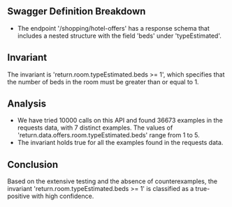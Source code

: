 ## Swagger Definition Breakdown
- The endpoint '/shopping/hotel-offers' has a response schema that includes a nested structure with the field 'beds' under 'typeEstimated'.

## Invariant
The invariant is 'return.room.typeEstimated.beds >= 1', which specifies that the number of beds in the room must be greater than or equal to 1.

## Analysis
- We have tried 10000 calls on this API and found 36673 examples in the requests data, with 7 distinct examples. The values of 'return.data.offers.room.typeEstimated.beds' range from 1 to 5.
- The invariant holds true for all the examples found in the requests data.

## Conclusion
Based on the extensive testing and the absence of counterexamples, the invariant 'return.room.typeEstimated.beds >= 1' is classified as a true-positive with high confidence.
